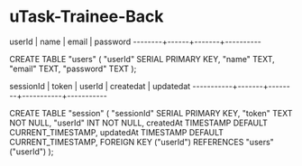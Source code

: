 # uTask-Trainee-Back

 userId | name | email | password 
--------+------+-------+----------

CREATE TABLE "users" ( 
    "userId" SERIAL PRIMARY KEY, 
    "name" TEXT, 
    "email" TEXT, 
    "password" TEXT );

 sessionId | token | userId | createdat | updatedat 
-----------+-------+--------+-----------+-----------

CREATE TABLE "session" ( 
    "sessionId" SERIAL PRIMARY KEY, 
    "token" TEXT NOT NULL, 
    "userId" INT NOT NULL, 
    createdAt TIMESTAMP DEFAULT CURRENT_TIMESTAMP, 
    updatedAt TIMESTAMP DEFAULT CURRENT_TIMESTAMP, 
    FOREIGN KEY ("userId") REFERENCES "users"("userId") );